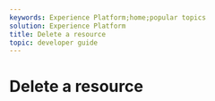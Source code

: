 ```yaml
---
keywords: Experience Platform;home;popular topics
solution: Experience Platform
title: Delete a resource
topic: developer guide
---
```


# Delete a resource
